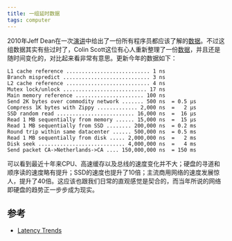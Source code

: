 ```yaml
---
title: 一组延时数据
tags: computer
---
```


2010年Jeff Dean在一次[演讲](http://stanford-online.stanford.edu/courses/ee380/101110-ee380-300.asx)中给出了一份所有程序员都应该了解的[数据](https://gist.github.com/2843375)。不过这组数据其实有些过时了，Colin Scott这位有心人重新整理了一份[数据](http://www.eecs.berkeley.edu/~rcs/research/interactive_latency.html)，并且还是随时间变化的，对比起来看非常有意思。更新今年的数据如下：

    L1 cache reference ........................... 1 ns
    Branch mispredict ............................ 3 ns
    L2 cache reference ........................... 4 ns
    Mutex lock/unlock ........................... 17 ns
    Main memory reference ...................... 100 ns
    Send 2K bytes over commodity network ....... 500 ns  = 0.5 μs
    Compress 1K bytes with Zippy ............. 2,000 ns  =   2 μs
    SSD random read ......................... 16,000 ns  =  16 μs
    Read 1 MB sequentially from memory ...... 15,000 ns  =  15 μs
    Read 1 MB sequentially from SSD ........ 200,000 ns  = 0.2 ms
    Round trip within same datacenter ...... 500,000 ns  = 0.5 ms
    Read 1 MB sequentially from disk ..... 2,000,000 ns  =   2 ms
    Disk seek ............................ 4,000,000 ns  =   4 ms
    Send packet CA->Netherlands->CA .... 150,000,000 ns  = 150 ms

可以看到最近十年来CPU、高速缓存以及总线的速度变化并不大；硬盘的寻道和顺序读的速度略有提升；SSD的速度也提升了10倍；主流商用网络的速度发展惊人，提升了40倍。这应该也跟我们日常的直观感觉是契合的，而当年所说的网络即硬盘的趋势正一步步成为现实。

## 参考

- [Latency Trends](http://colin-scott.github.io/blog/2012/12/24/latency-trends/)
